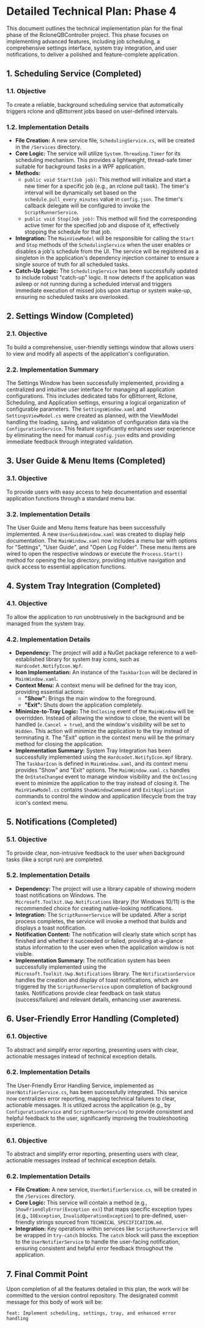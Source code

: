 # Detailed Technical Plan: Phase 4

This document outlines the technical implementation plan for the final phase of the RcloneQBController project. This phase focuses on implementing advanced features, including job scheduling, a comprehensive settings interface, system tray integration, and user notifications, to deliver a polished and feature-complete application.

## 1. Scheduling Service (Completed)

### 1.1. Objective
To create a reliable, background scheduling service that automatically triggers rclone and qBittorrent jobs based on user-defined intervals.

### 1.2. Implementation Details
*   **File Creation:** A new service file, `SchedulingService.cs`, will be created in the `/Services` directory.
*   **Core Logic:** The service will utilize `System.Threading.Timer` for its scheduling mechanism. This provides a lightweight, thread-safe timer suitable for background tasks in a WPF application.
*   **Methods:**
    *   `public void Start(Job job)`: This method will initialize and start a new timer for a specific job (e.g., an rclone pull task). The timer's interval will be dynamically set based on the `schedule.pull_every_minutes` value in `config.json`. The timer's callback delegate will be configured to invoke the `ScriptRunnerService`.
    *   `public void Stop(Job job)`: This method will find the corresponding active timer for the specified job and dispose of it, effectively stopping the schedule for that job.
*   **Integration:** The `MainViewModel` will be responsible for calling the `Start` and `Stop` methods of the `SchedulingService` when the user enables or disables a job's schedule from the UI. The service will be registered as a singleton in the application's dependency injection container to ensure a single source of truth for all scheduled tasks.
*   **Catch-Up Logic:** The `SchedulingService` has been successfully updated to include robust "catch-up" logic. It now detects if the application was asleep or not running during a scheduled interval and triggers immediate execution of missed jobs upon startup or system wake-up, ensuring no scheduled tasks are overlooked.

## 2. Settings Window (Completed)

### 2.1. Objective
To build a comprehensive, user-friendly settings window that allows users to view and modify all aspects of the application's configuration.

### 2.2. Implementation Summary
The Settings Window has been successfully implemented, providing a centralized and intuitive user interface for managing all application configurations. This includes dedicated tabs for qBittorrent, Rclone, Scheduling, and Application settings, ensuring a logical organization of configurable parameters. The `SettingsWindow.xaml` and `SettingsViewModel.cs` were created as planned, with the ViewModel handling the loading, saving, and validation of configuration data via the `ConfigurationService`. This feature significantly enhances user experience by eliminating the need for manual `config.json` edits and providing immediate feedback through integrated validation.

## 3. User Guide & Menu Items (Completed)

### 3.1. Objective
To provide users with easy access to help documentation and essential application functions through a standard menu bar.

### 3.2. Implementation Details
The User Guide and Menu Items feature has been successfully implemented. A new `UserGuideWindow.xaml` was created to display help documentation. The `MainWindow.xaml` now includes a menu bar with options for "Settings", "User Guide", and "Open Log Folder". These menu items are wired to open the respective windows or execute the `Process.Start()` method for opening the log directory, providing intuitive navigation and quick access to essential application functions.

## 4. System Tray Integration (Completed)

### 4.1. Objective
To allow the application to run unobtrusively in the background and be managed from the system tray.

### 4.2. Implementation Details
*   **Dependency:** The project will add a NuGet package reference to a well-established library for system tray icons, such as `Hardcodet.NotifyIcon.Wpf`.
*   **Icon Implementation:** An instance of the `TaskbarIcon` will be declared in `MainWindow.xaml`.
*   **Context Menu:** A context menu will be defined for the tray icon, providing essential actions:
    *   **"Show":** Brings the main window to the foreground.
    *   **"Exit":** Shuts down the application completely.
*   **Minimize-to-Tray Logic:** The `OnClosing` event of the `MainWindow` will be overridden. Instead of allowing the window to close, the event will be handled (`e.Cancel = true`), and the window's visibility will be set to `Hidden`. This action will minimize the application to the tray instead of terminating it. The "Exit" option in the context menu will be the primary method for closing the application.
*   **Implementation Summary:** System Tray Integration has been successfully implemented using the `Hardcodet.NotifyIcon.Wpf` library. The `TaskbarIcon` is defined in `MainWindow.xaml`, and its context menu provides "Show" and "Exit" options. The `MainWindow.xaml.cs` handles the `OnStateChanged` event to manage window visibility and the `OnClosing` event to minimize the application to the tray instead of closing it. The `MainViewModel.cs` contains `ShowWindowCommand` and `ExitApplication` commands to control the window and application lifecycle from the tray icon's context menu.

## 5. Notifications (Completed)

### 5.1. Objective
To provide clear, non-intrusive feedback to the user when background tasks (like a script run) are completed.

### 5.2. Implementation Details
*   **Dependency:** The project will use a library capable of showing modern toast notifications on Windows. The `Microsoft.Toolkit.Uwp.Notifications` library (for Windows 10/11) is the recommended choice for creating native-looking notifications.
*   **Integration:** The `ScriptRunnerService` will be updated. After a script process completes, the service will invoke a method that builds and displays a toast notification.
*   **Notification Content:** The notification will clearly state which script has finished and whether it succeeded or failed, providing at-a-glance status information to the user even when the application window is not visible.
*   **Implementation Summary:** The notification system has been successfully implemented using the `Microsoft.Toolkit.Uwp.Notifications` library. The `NotificationService` handles the creation and display of toast notifications, which are triggered by the `ScriptRunnerService` upon completion of background tasks. Notifications provide clear feedback on task status (success/failure) and relevant details, enhancing user awareness.

## 6. User-Friendly Error Handling (Completed)
### 6.1. Objective
To abstract and simplify error reporting, presenting users with clear, actionable messages instead of technical exception details.

### 6.2. Implementation Details
The User-Friendly Error Handling Service, implemented as `UserNotifierService.cs`, has been successfully integrated. This service now centralizes error reporting, mapping technical failures to clear, actionable messages. It is utilized across the application (e.g., by `ConfigurationService` and `ScriptRunnerService`) to provide consistent and helpful feedback to the user, significantly improving the troubleshooting experience.

### 6.1. Objective
To abstract and simplify error reporting, presenting users with clear, actionable messages instead of technical exception details.

### 6.2. Implementation Details
*   **File Creation:** A new service, `UserNotifierService.cs`, will be created in the `/Services` directory.
*   **Core Logic:** This service will contain a method (e.g., `ShowFriendlyError(Exception ex)`) that maps specific exception types (e.g., `IOException`, `InvalidOperationException`) to pre-defined, user-friendly strings sourced from `TECHNICAL_SPECIFICATION.md`.
*   **Integration:** Key operations within services like `ScriptRunnerService` will be wrapped in `try-catch` blocks. The `catch` block will pass the exception to the `UserNotifierService` to handle the user-facing notification, ensuring consistent and helpful error feedback throughout the application.

## 7. Final Commit Point

Upon completion of all the features detailed in this plan, the work will be committed to the version control repository. The designated commit message for this body of work will be:

`feat: Implement scheduling, settings, tray, and enhanced error handling`